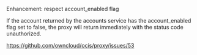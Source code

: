 Enhancement: respect account_enabled flag

If the account returned by the accounts service has the account_enabled flag
set to false, the proxy will return immediately with the status code unauthorized.

<https://github.com/owncloud/ocis/proxy/issues/53>
